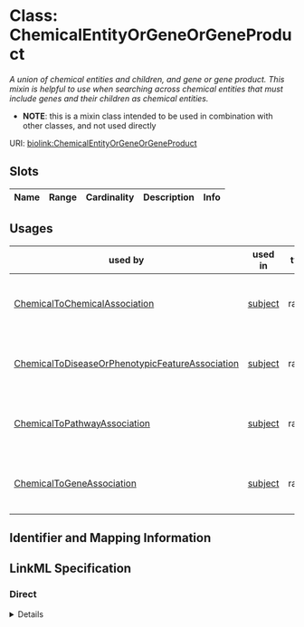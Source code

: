 # Class: ChemicalEntityOrGeneOrGeneProduct
_A union of chemical entities and children, and gene or gene product. This mixin is helpful to use when searching across chemical entities that must include genes and their children as chemical entities._




* __NOTE__: this is a mixin class intended to be used in combination with other classes, and not used directly


URI: [biolink:ChemicalEntityOrGeneOrGeneProduct](https://w3id.org/biolink/vocab/ChemicalEntityOrGeneOrGeneProduct)



<!-- no inheritance hierarchy -->



## Slots

| Name | Range | Cardinality | Description  | Info |
| ---  | --- | --- | --- | --- |


## Usages


| used by | used in | type | used |
| ---  | --- | --- | --- |
| [ChemicalToChemicalAssociation](ChemicalToChemicalAssociation.md) | [subject](subject.md) | range | chemical entity or gene or gene product |
| [ChemicalToDiseaseOrPhenotypicFeatureAssociation](ChemicalToDiseaseOrPhenotypicFeatureAssociation.md) | [subject](subject.md) | range | chemical entity or gene or gene product |
| [ChemicalToPathwayAssociation](ChemicalToPathwayAssociation.md) | [subject](subject.md) | range | chemical entity or gene or gene product |
| [ChemicalToGeneAssociation](ChemicalToGeneAssociation.md) | [subject](subject.md) | range | chemical entity or gene or gene product |



## Identifier and Mapping Information









## LinkML Specification

<!-- TODO: investigate https://stackoverflow.com/questions/37606292/how-to-create-tabbed-code-blocks-in-mkdocs-or-sphinx -->

### Direct

<details>
```yaml
name: chemical entity or gene or gene product
description: A union of chemical entities and children, and gene or gene product.
  This mixin is helpful to use when searching across chemical entities that must include
  genes and their children as chemical entities.
from_schema: https://w3id.org/biolink/biolink-model
mixin: true

```
</details>

### Induced

<details>
```yaml
name: chemical entity or gene or gene product
description: A union of chemical entities and children, and gene or gene product.
  This mixin is helpful to use when searching across chemical entities that must include
  genes and their children as chemical entities.
from_schema: https://w3id.org/biolink/biolink-model
mixin: true

```
</details>